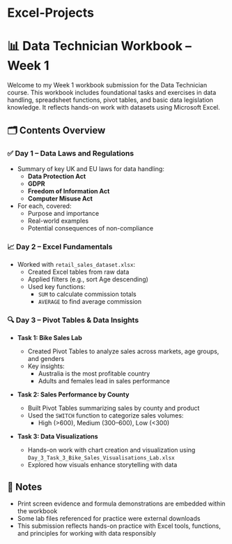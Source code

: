 # Excel-Projects
# 📊 Data Technician Workbook – Week 1

Welcome to my Week 1 workbook submission for the Data Technician course. This workbook includes foundational tasks and exercises in data handling, spreadsheet functions, pivot tables, and basic data legislation knowledge. It reflects hands-on work with datasets using Microsoft Excel.

## 🗂️ Contents Overview

### ✅ Day 1 – Data Laws and Regulations
- Summary of key UK and EU laws for data handling:
  - **Data Protection Act**
  - **GDPR**
  - **Freedom of Information Act**
  - **Computer Misuse Act**
- For each, covered:
  - Purpose and importance
  - Real-world examples
  - Potential consequences of non-compliance

### 📈 Day 2 – Excel Fundamentals
- Worked with `retail_sales_dataset.xlsx`:
  - Created Excel tables from raw data
  - Applied filters (e.g., sort Age descending)
  - Used key functions:
    - `SUM` to calculate commission totals
    - `AVERAGE` to find average commission

### 🔍 Day 3 – Pivot Tables & Data Insights
- **Task 1: Bike Sales Lab**
  - Created Pivot Tables to analyze sales across markets, age groups, and genders
  - Key insights:
    - Australia is the most profitable country
    - Adults and females lead in sales performance

- **Task 2: Sales Performance by County**
  - Built Pivot Tables summarizing sales by county and product
  - Used the `SWITCH` function to categorize sales volumes:
    - High (>600), Medium (300–600), Low (<300)

- **Task 3: Data Visualizations**
  - Hands-on work with chart creation and visualization using `Day_3_Task_3_Bike_Sales_Visualisations_Lab.xlsx`
  - Explored how visuals enhance storytelling with data


## 📌 Notes
- Print screen evidence and formula demonstrations are embedded within the workbook
- Some lab files referenced for practice were external downloads
- This submission reflects hands-on practice with Excel tools, functions, and principles for working with data responsibly
